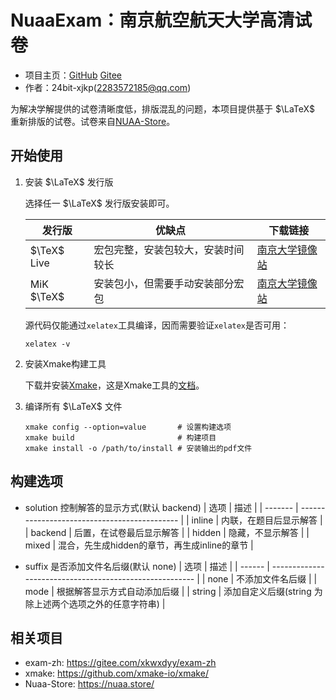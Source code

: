 # NuaaExam：南京航空航天大学高清试卷

- 项目主页：[GitHub](https://github.com/24bit-xjkp/NuaaExam) [Gitee](https://gitee.com/xjkp-24bit/NuaaExam)
- 作者：24bit-xjkp(<2283572185@qq.com>)

为解决学解提供的试卷清晰度低，排版混乱的问题，本项目提供基于 $\LaTeX$ 重新排版的试卷。试卷来自[NUAA-Store](https://nuaa.store/)。

## 开始使用

1. 安装 $\LaTeX$ 发行版

   选择任一 $\LaTeX$ 发行版安装即可。

   | 发行版      | 优缺点                             | 下载链接                                                                |
   | ----------- | ---------------------------------- | ----------------------------------------------------------------------- |
   | $\TeX$ Live | 宏包完整，安装包较大，安装时间较长 | [南京大学镜像站](https://mirrors.nju.edu.cn/CTAN/systems/texlive/)      |
   | MiK $\TeX$  | 安装包小，但需要手动安装部分宏包   | [南京大学镜像站](https://mirrors.nju.edu.cn/CTAN/systems/win32/miktex/) |

   源代码仅能通过`xelatex`工具编译，因而需要验证`xelatex`是否可用：

   ```shell
   xelatex -v
   ```

2. 安装Xmake构建工具

   下载并安装[Xmake](https://xmake.io/#/zh-cn/guide/installation)，这是Xmake工具的[文档](https://xmake.io/#/zh-cn/)。

3. 编译所有 $\LaTeX$ 文件

   ```shell
   xmake config --option=value       # 设置构建选项
   xmake build                       # 构建项目
   xmake install -o /path/to/install # 安装输出的pdf文件
   ```

## 构建选项

- solution 控制解答的显示方式(默认 backend)
   | 选项    | 描述                                         |
   | ------- | -------------------------------------------- |
   | inline  | 内联，在题目后显示解答                       |
   | backend | 后置，在试卷最后显示解答                     |
   | hidden  | 隐藏，不显示解答                             |
   | mixed   | 混合，先生成hidden的章节，再生成inline的章节 |

- suffix 是否添加文件名后缀(默认 none)
   | 选项   | 描述                                                    |
   | ------ | ------------------------------------------------------- |
   | none   | 不添加文件名后缀                                        |
   | mode   | 根据解答显示方式自动添加后缀                            |
   | string | 添加自定义后缀(string 为除上述两个选项之外的任意字符串) |

## 相关项目

- exam-zh: <https://gitee.com/xkwxdyy/exam-zh>
- xmake: <https://github.com/xmake-io/xmake/>
- Nuaa-Store: <https://nuaa.store/>
